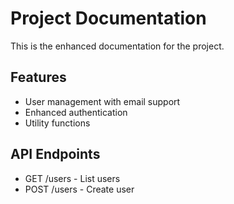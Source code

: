 # Project Documentation

This is the enhanced documentation for the project.

## Features
- User management with email support
- Enhanced authentication
- Utility functions

## API Endpoints
- GET /users - List users
- POST /users - Create user